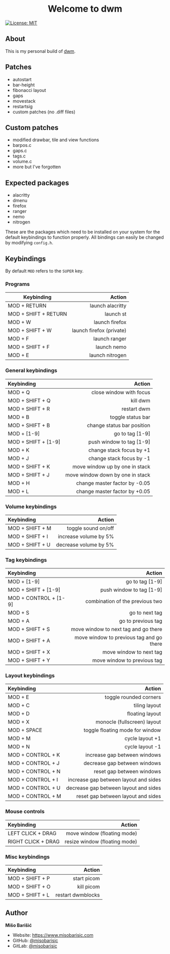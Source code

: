 <h1 align="center">Welcome to dwm</h1>
<p>
  <a href="https://github.com/misobarisic/dwm/blob/master/LICENSE" target="_blank">
    <img alt="License: MIT" src="https://img.shields.io/badge/License-MIT-blue.svg" />
  </a>
</p>

## About
This is my personal build of [dwm](https://dwm.suckless.org/).

## Patches
- autostart
- bar-height
- fibonacci layout
- gaps
- movestack
- restartsig
- custom patches (no .diff files)

## Custom patches
- modified drawbar, tile and view functions
- barpos.c
- gaps.c
- tags.c
- volume.c
- more but I've forgotten

## Expected packages
- alacritty
- dmenu
- firefox
- ranger
- nemo
- nitrogen

These are the packages which need to be installed on your system for the default keybindings to function properly. All bindings can easily be changed by modifying `config.h`.

## Keybindings

By default `MOD` refers to the `SUPER` key.

### Programs
| Keybinding             |                   Action |
|------------------------|-------------------------:|
| MOD + RETURN           |         launch alacritty |
| MOD + SHIFT + RETURN   |                launch st |
| MOD + W                |           launch firefox |
| MOD + SHIFT + W        | launch firefox (private) |
| MOD + F                |            launch ranger |
| MOD + SHIFT + F        |              launch nemo |
| MOD + E                |          launch nitrogen |

### General keybindings
| Keybinding |  Action|
|:-----|------:|
| MOD + Q | close window with focus |
| MOD + SHIFT + Q  | kill dwm |
| MOD + SHIFT + R  | restart dwm |
| MOD + B | toggle status bar |
| MOD + SHIFT + B | change status bar position |
| MOD + [1-9]  | go to tag [1-9]  |
| MOD + SHIFT + [1-9]  | push window to tag [1-9] |
| MOD + K  | change stack focus by +1 |
| MOD + J  | change stack focus by -1 |
| MOD + SHIFT + K  | move window up by one in stack |
| MOD + SHIFT + J  | move window down by one in stack  |
| MOD + H  | change master factor by -0.05 |
| MOD + L  | change master factor by +0.05|

### Volume keybindings
| Keybinding |  Action|
|:-----|------:|
| MOD + SHIFT + M | toggle sound on/off |
| MOD + SHIFT + I  | increase volume by 5% |
| MOD + SHIFT + U  | decrease volume by 5% |

### Tag keybindings
| Keybinding |  Action|
|:-----|------:|
| MOD + [1-9]  | go to tag [1-9]  |
| MOD + SHIFT + [1-9]  | push window to tag [1-9] |
| MOD + CONTROL + [1-9]  | combination of the previous two |
| MOD + S  | go to next tag |
| MOD + A | go to previous tag |
| MOD + SHIFT + S  | move window to next tag and go there |
| MOD + SHIFT + A | move window to previous tag and go there |
| MOD + SHIFT + X  | move window to next tag |
| MOD + SHIFT + Y | move window to previous tag |

### Layout keybindings
| Keybinding |  Action|
|:-----|------:|
| MOD + E | toggle rounded corners |
| MOD + C | tiling layout |
| MOD + D | floating layout |
| MOD + X | monocle (fullscreen) layout |
| MOD + SPACE | toggle floating mode for window |
| MOD + M | cycle layout +1 |
| MOD + N | cycle layout -1 |
| MOD + CONTROL + K | increase gap between windows |
| MOD + CONTROL + J | decrease gap between windows |
| MOD + CONTROL + N | reset gap between windows |
| MOD + CONTROL + I | increase gap between layout and sides |
| MOD + CONTROL + U | decrease gap between layout and sides |
| MOD + CONTROL + M | reset gap between layout and sides |

### Mouse controls
| Keybinding |  Action|
|:-----|------:|
| LEFT CLICK + DRAG | move window (floating mode)|
| RIGHT CLICK + DRAG | resize window (floating mode) |

### Misc keybindings
| Keybinding |  Action|
|:-----|------:|
| MOD + SHIFT + P | start picom |
| MOD + SHIFT + O  | kill picom |
| MOD + SHIFT + L  | restart dwmblocks |

## Author

**Mišo Barišić**

* Website: https://www.misobarisic.com
* GitHub: [@misobarisic](https://github.com/misobarisic)
* GitLab: [@misobarisic](https://gitlab.com/misobarisic)
